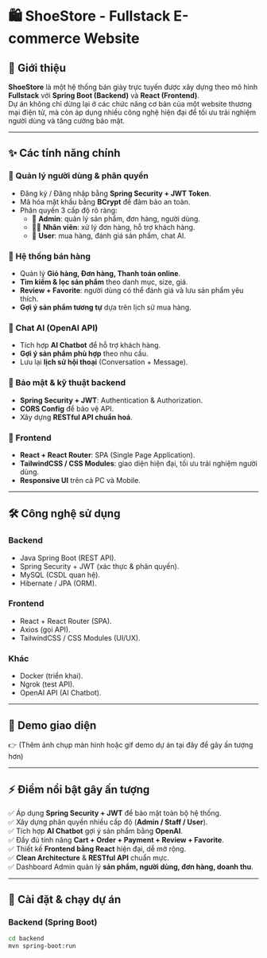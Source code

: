 # 🛍️ ShoeStore - Fullstack E-commerce Website  

## 🚀 Giới thiệu  
**ShoeStore** là một hệ thống bán giày trực tuyến được xây dựng theo mô hình **Fullstack** với **Spring Boot (Backend)** và **React (Frontend)**.  
Dự án không chỉ dừng lại ở các chức năng cơ bản của một website thương mại điện tử, mà còn áp dụng nhiều công nghệ hiện đại để tối ưu trải nghiệm người dùng và tăng cường bảo mật.  

---

## ✨ Các tính năng chính  

### 👤 Quản lý người dùng & phân quyền  
- Đăng ký / Đăng nhập bằng **Spring Security + JWT Token**.  
- Mã hóa mật khẩu bằng **BCrypt** để đảm bảo an toàn.  
- Phân quyền 3 cấp độ rõ ràng:  
  - 👑 **Admin**: quản lý sản phẩm, đơn hàng, người dùng.  
  - 🧑‍💼 **Nhân viên**: xử lý đơn hàng, hỗ trợ khách hàng.  
  - 👤 **User**: mua hàng, đánh giá sản phẩm, chat AI.  

### 🛒 Hệ thống bán hàng  
- Quản lý **Giỏ hàng, Đơn hàng, Thanh toán online**.  
- **Tìm kiếm & lọc sản phẩm** theo danh mục, size, giá.  
- **Review + Favorite**: người dùng có thể đánh giá và lưu sản phẩm yêu thích.  
- **Gợi ý sản phẩm tương tự** dựa trên lịch sử mua hàng.  

### 🤖 Chat AI (OpenAI API)  
- Tích hợp **AI Chatbot** để hỗ trợ khách hàng.  
- **Gợi ý sản phẩm phù hợp** theo nhu cầu.  
- Lưu lại **lịch sử hội thoại** (Conversation + Message).  

### 🔐 Bảo mật & kỹ thuật backend  
- **Spring Security + JWT**: Authentication & Authorization.  
- **CORS Config** để bảo vệ API.  
- Xây dựng **RESTful API chuẩn hoá**.  

### 🎨 Frontend  
- **React + React Router**: SPA (Single Page Application).  
- **TailwindCSS / CSS Modules**: giao diện hiện đại, tối ưu trải nghiệm người dùng.  
- **Responsive UI** trên cả PC và Mobile.  

---

## 🛠️ Công nghệ sử dụng  

### Backend  
- Java Spring Boot (REST API).  
- Spring Security + JWT (xác thực & phân quyền).  
- MySQL (CSDL quan hệ).  
- Hibernate / JPA (ORM).  

### Frontend  
- React + React Router (SPA).  
- Axios (gọi API).  
- TailwindCSS / CSS Modules (UI/UX).  

### Khác  
- Docker (triển khai).  
- Ngrok (test API).  
- OpenAI API (AI Chatbot).  

---

## 📸 Demo giao diện  
👉 (Thêm ảnh chụp màn hình hoặc gif demo dự án tại đây để gây ấn tượng hơn)  

---

## ⚡ Điểm nổi bật gây ấn tượng  
✅ Áp dụng **Spring Security + JWT** để bảo mật toàn bộ hệ thống.  
✅ Xây dựng phân quyền nhiều cấp độ (**Admin / Staff / User**).  
✅ Tích hợp **AI Chatbot** gợi ý sản phẩm bằng **OpenAI**.  
✅ Đầy đủ tính năng **Cart + Order + Payment + Review + Favorite**.  
✅ Thiết kế **Frontend bằng React** hiện đại, dễ mở rộng.  
✅ **Clean Architecture** & **RESTful API** chuẩn mực.  
✅ Dashboard Admin quản lý **sản phẩm, người dùng, đơn hàng, doanh thu**.  

---

## 🚀 Cài đặt & chạy dự án  

### Backend (Spring Boot)  
```bash
cd backend
mvn spring-boot:run
